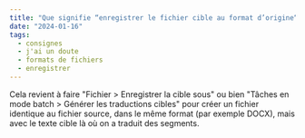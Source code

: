 ```yaml
---
title: "Que signifie “enregistrer le fichier cible au format d’origine“ dans les consignes ? Sous quel format faut-il l’enregistrer ?"
date: "2024-01-16"
tags:
  - consignes
  - j'ai un doute
  - formats de fichiers
  - enregistrer
---
```


Cela revient à faire "Fichier > Enregistrer la cible sous" ou bien "Tâches en mode batch > Générer les traductions cibles" pour créer un fichier identique au fichier source, dans le même format (par exemple DOCX), mais avec le texte cible là où on a traduit des segments.